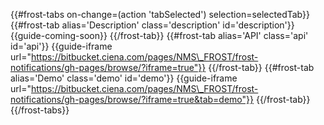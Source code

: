 {{\#frost-tabs on-change=(action 'tabSelected') selection=selectedTab}}
{{\#frost-tab alias='Description' class='description' id='description'}}
{{guide-coming-soon}} {{/frost-tab}} {{\#frost-tab alias='API'
class='api' id='api'}} {{guide-iframe
url="https://bitbucket.ciena.com/pages/NMS\_FROST/frost-notifications/gh-pages/browse/?iframe=true"}}
{{/frost-tab}} {{\#frost-tab alias='Demo' class='demo' id='demo'}}
{{guide-iframe
url="https://bitbucket.ciena.com/pages/NMS\_FROST/frost-notifications/gh-pages/browse/?iframe=true&tab=demo"}}
{{/frost-tab}} {{/frost-tabs}}
